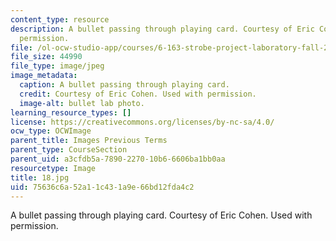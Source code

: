 ```yaml
---
content_type: resource
description: A bullet passing through playing card. Courtesy of Eric Cohen. Used with
  permission.
file: /ol-ocw-studio-app/courses/6-163-strobe-project-laboratory-fall-2005/75636c6a52a11c431a9e66bd12fda4c2_18.jpg
file_size: 44990
file_type: image/jpeg
image_metadata:
  caption: A bullet passing through playing card.
  credit: Courtesy of Eric Cohen. Used with permission.
  image-alt: bullet lab photo.
learning_resource_types: []
license: https://creativecommons.org/licenses/by-nc-sa/4.0/
ocw_type: OCWImage
parent_title: Images Previous Terms
parent_type: CourseSection
parent_uid: a3cfdb5a-7890-2270-10b6-6606ba1bb0aa
resourcetype: Image
title: 18.jpg
uid: 75636c6a-52a1-1c43-1a9e-66bd12fda4c2
---
```

A bullet passing through playing card. Courtesy of Eric Cohen. Used with permission.